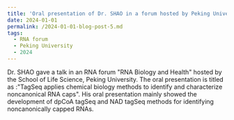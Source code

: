 ```yaml
---
title: 'Oral presentation of Dr. SHAO in a forum hosted by Peking University'
date: 2024-01-01
permalink: /2024-01-01-blog-post-5.md
tags:
  - RNA forum
  - Peking University
  - 2024
---
```


Dr. SHAO gave a talk in an RNA forum "RNA Biology and Health" hosted by the School of Life Science, Peking University.
The oral presentation is titled as :"TagSeq applies chemical biology methods to identify and characterize noncanonical RNA caps".
His oral presentation mainly showed the development of dpCoA tagSeq and NAD tagSeq methods for identifying noncanonically capped RNAs.
